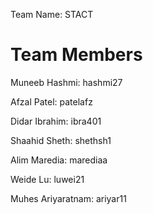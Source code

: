 Team Name: STACT
# Team Members
Muneeb Hashmi: hashmi27

Afzal Patel: patelafz

Didar Ibrahim: ibra401

Shaahid Sheth: shethsh1

Alim Maredia: marediaa

Weide Lu: luwei21

Muhes Ariyaratnam: ariyar11
